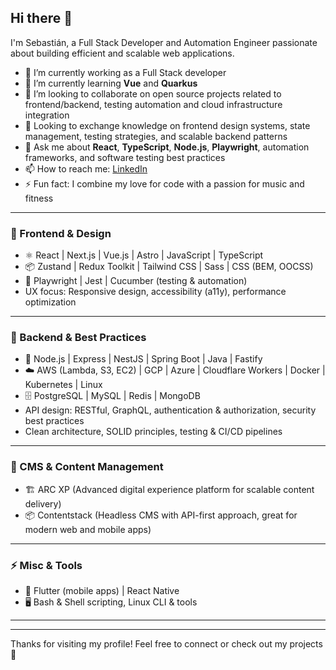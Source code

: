 ## Hi there 👋

I'm Sebastián, a Full Stack Developer and Automation Engineer passionate about building efficient and scalable web applications.

- 🔭 I’m currently working as a Full Stack developer  
- 🌱 I’m currently learning **Vue** and **Quarkus**  
- 👯 I’m looking to collaborate on open source projects related to frontend/backend, testing automation and cloud infrastructure integration  
- 🤔 Looking to exchange knowledge on frontend design systems, state management, testing strategies, and scalable backend patterns  
- 💬 Ask me about **React**, **TypeScript**, **Node.js**, **Playwright**, automation frameworks, and software testing best practices  
- 📫 How to reach me: [LinkedIn](https://www.linkedin.com/in/sebasti%C3%A1n-olivera-sartori/) 
- ⚡ Fun fact: I combine my love for code with a passion for music and fitness

---

### 🎨 Frontend & Design

- ⚛️ React | Next.js | Vue.js | Astro | JavaScript | TypeScript  
- 📦 Zustand | Redux Toolkit | Tailwind CSS | Sass | CSS (BEM, OOCSS)  
- 🧪 Playwright | Jest | Cucumber (testing & automation)  
- UX focus: Responsive design, accessibility (a11y), performance optimization  

---

### 🔧 Backend & Best Practices

- 🐍 Node.js | Express | NestJS | Spring Boot | Java | Fastify  
- ☁️ AWS (Lambda, S3, EC2) | GCP | Azure | Cloudflare Workers | Docker | Kubernetes | Linux  
- 🗄️ PostgreSQL | MySQL | Redis | MongoDB  
- API design: RESTful, GraphQL, authentication & authorization, security best practices  
- Clean architecture, SOLID principles, testing & CI/CD pipelines  

---

### 📝 CMS & Content Management

- 🏗️ ARC XP (Advanced digital experience platform for scalable content delivery)  
- 📦 Contentstack (Headless CMS with API-first approach, great for modern web and mobile apps)  

---

### ⚡ Misc & Tools

- 📱 Flutter (mobile apps) | React Native   
- 🖥️ Bash & Shell scripting, Linux CLI & tools  

---

---

Thanks for visiting my profile! Feel free to connect or check out my projects 🚀
